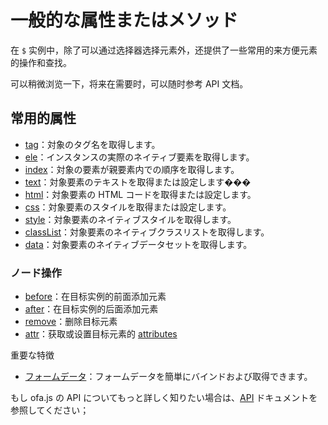 # 一般的な属性またはメソッド

在 `$` 实例中，除了可以通过选择器选择元素外，还提供了一些常用的来方便元素的操作和查找。

可以稍微浏览一下，将来在需要时，可以随时参考 API 文档。

## 常用的属性

- [tag](./others/tag.md)：対象のタグ名を取得します。
- [ele](./instance/ele.md)：インスタンスの実際のネイティブ要素を取得します。
- [index](./others/index.md)：対象の要素が親要素内での順序を取得します。
- [text](../../api/props/text.md)：対象要素のテキストを取得または設定します���
- [html](../../api/props/html.md)：対象要素の HTML コードを取得または設定します。
- [css](../../api/props/css.md)：対象要素のスタイルを取得または設定します。
- [style](../../api/props/style.md)：対象要素のネイティブスタイルを取得します。
- [classList](../../api/props/class-list.md)：対象要素のネイティブクラスリストを取得します。
- [data](../../api/props/data.md)：対象要素のネイティブデータセットを取得します。

### ノード操作

- [before](./operation/before.md)：在目标实例的前面添加元素
- [after](./operation/after.md)：在目标实例的后面添加元素
- [remove](./operation/remove.md)：删除目标元素
- [attr](../../api/props/attr.md)：获取或设置目标元素的 [attributes](https://developer.mozilla.org/en-US/docs/Web/API/Element/attributes)

 重要な特徴

- [フォームデータ](../../api/others/form-data.md)：フォームデータを簡単にバインドおよび取得できます。

もし ofa.js の API についてもっと詳しく知りたい場合は、[API](../../api/index.md) ドキュメントを参照してください；